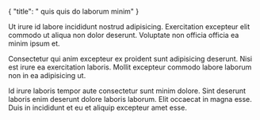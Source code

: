 {
  "title": " quis quis do laborum minim"
}

Ut irure id labore incididunt nostrud adipisicing. Exercitation excepteur elit commodo ut aliqua non dolor deserunt. Voluptate non officia officia ea minim ipsum et.

Consectetur qui anim excepteur ex proident sunt adipisicing deserunt. Nisi est irure ea exercitation laboris. Mollit excepteur commodo labore laborum non in ea adipisicing ut.

Id irure laboris tempor aute consectetur sunt minim dolore. Sint deserunt laboris enim deserunt dolore laboris laborum. Elit occaecat in magna esse. Duis in incididunt et eu et aliquip excepteur amet esse.